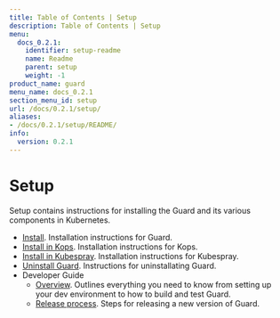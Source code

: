 ```yaml
---
title: Table of Contents | Setup
description: Table of Contents | Setup
menu:
  docs_0.2.1:
    identifier: setup-readme
    name: Readme
    parent: setup
    weight: -1
product_name: guard
menu_name: docs_0.2.1
section_menu_id: setup
url: /docs/0.2.1/setup/
aliases:
- /docs/0.2.1/setup/README/
info:
  version: 0.2.1
---
```


# Setup

Setup contains instructions for installing the Guard and its various components in Kubernetes.

- [Install](/docs/0.2.1/setup/install). Installation instructions for Guard.
- [Install in Kops](/docs/0.2.1/setup/install-kops). Installation instructions for Kops.
- [Install in Kubespray](/docs/0.2.1/setup/install-kubespray). Installation instructions for Kubespray.
- [Uninstall Guard](/docs/0.2.1/setup/uninstall). Instructions for uninstallating Guard.
- Developer Guide
  - [Overview](/docs/0.2.1/setup/developer-guide/overview). Outlines everything you need to know from setting up your dev environment to how to build and test Guard.
  - [Release process](/docs/0.2.1/setup/developer-guide/release). Steps for releasing a new version of Guard.
